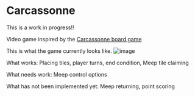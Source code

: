 # Carcassonne

This is a work in progress!!

Video game inspired by the [Carcassonne board game](https://en.wikipedia.org/wiki/Carcassonne_(board_game))


This is what the game currently looks like. 
![image](https://user-images.githubusercontent.com/26506402/162265408-3fdcf592-c563-4d82-9ff4-d1c371e4112f.png)


What works: 
Placing tiles, player turns, end condition, Meep tile claiming

What needs work:
Meep control options 

What has not been implemented yet:
Meep returning, point scoring
